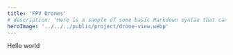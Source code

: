 ```yaml
---
title: 'FPV Drones'
# description: 'Here is a sample of some basic Markdown syntax that can be used when writing Markdown content in Astro.'
heroImage: '../../../public/project/drone-view.webp'
---
```


Hello world